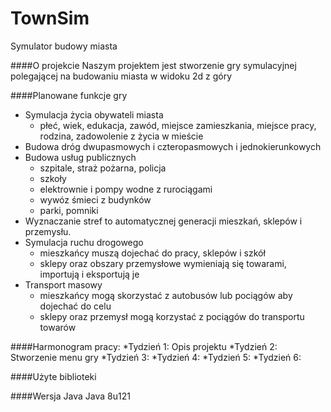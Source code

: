 # TownSim
Symulator budowy miasta

####O projekcie
Naszym projektem jest stworzenie gry symulacyjnej polegającej na budowaniu miasta w widoku 2d z góry

####Planowane funkcje gry
- Symulacja życia obywateli miasta 
  * płeć, wiek, edukacja, zawód, miejsce zamieszkania, miejsce pracy, rodzina, zadowolenie z życia w mieście
- Budowa dróg dwupasmowych i czteropasmowych i jednokierunkowych
- Budowa usług publicznych
  * szpitale, straż pożarna, policja
  * szkoły
  * elektrownie i pompy wodne z rurociągami
  * wywóz śmieci z budynków
  * parki, pomniki
- Wyznaczanie stref to automatycznej generacji mieszkań, sklepów i przemysłu.
- Symulacja ruchu drogowego
  * mieszkańcy muszą dojechać do pracy, sklepów i szkół
  * sklepy oraz obszary przemysłowe wymieniają się towarami, importują i eksportują je
- Transport masowy
  * mieszkańcy mogą skorzystać z autobusów lub pociągów aby dojechać do celu
  * sklepy oraz przemysł mogą korzystać z pociągów do transportu towarów



####Harmonogram pracy:
  *Tydzień 1: Opis projektu
  *Tydzień 2: Stworzenie menu gry
  *Tydzień 3:
  *Tydzień 4:
  *Tydzień 5:
  *Tydzień 6:

####Użyte biblioteki


####Wersja Java
Java 8u121
